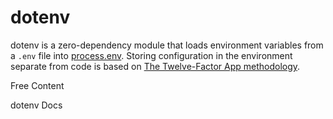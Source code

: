 # dotenv

dotenv is a zero-dependency module that loads environment variables from a `.env` file into [process.env](https://nodejs.org/docs/latest/api/process.html#process_process_env). Storing configuration in the environment separate from code is based on [The Twelve-Factor App methodology](https://12factor.net/config).

<ResourceGroupTitle>Free Content</ResourceGroupTitle>

<BadgeLink colorScheme='blue' badgeText='Official Docs' href='https://github.com/motdotla/dotenv#readme'>dotenv Docs</BadgeLink>
